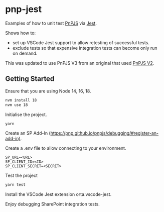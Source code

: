 # pnp-jest

Examples of how to unit test [PnPJS](https://pnp.github.io/pnpjs) via [Jest](https://jestjs.io/).

Shows how to:

- set up VSCode Jest support to allow retesting of successful tests.
- exclude tests so that expensive integration tests can become only run on demand.

This was updated to use PnPJS V3 from an original that used [PnPJS V2](https://pnp.github.io/pnpjs/transition-guide/).

## Getting Started

Ensure that you are using Node 14, 16, 18.

```sh
nvm install 18
nvm use 18
```

Initialise the project.

```sh
yarn
```

Create an SP Add-In (<https://pnp.github.io/pnpjs/debugging/#register-an-add-in)>.

Create a .env file to allow connecting to your environment.

```.env
SP_URL=<URL>
SP_CLIENT_ID=<ID>
SP_CLIENT_SECRET=<SECRET>
```

Test the project

```sh
yarn test
```

Install the VSCode Jest extension orta.vscode-jest.

Enjoy debugging SharePoint integration tests.

